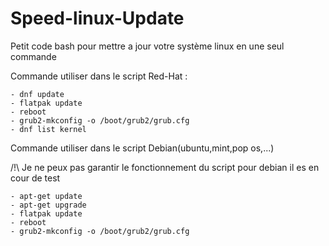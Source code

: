 # Speed-linux-Update
Petit code bash pour mettre a jour votre système linux en une seul commande

  Commande utiliser dans le script Red-Hat :
    
    
    
    
    
    - dnf update
    - flatpak update
    - reboot
    - grub2-mkconfig -o /boot/grub2/grub.cfg
    - dnf list kernel
  

  Commande utiliser dans le script Debian(ubuntu,mint,pop os,...)
  
  
  /!\ Je ne peux pas garantir le fonctionnement du script pour debian il es en cour de test





    - apt-get update
    - apt-get upgrade
    - flatpak update
    - reboot
    - grub2-mkconfig -o /boot/grub2/grub.cfg
